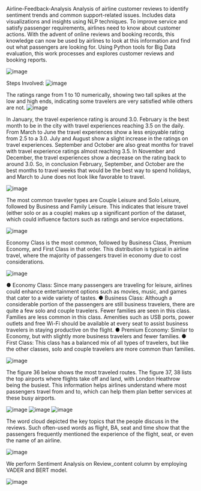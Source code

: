 Airline-Feedback-Analysis
Analysis of airline customer reviews to identify sentiment trends and common support-related issues. Includes data visualizations and insights using NLP techniques.
To improve service and satisfy passenger requirements, airlines need to know about customer actions. With the advent of online reviews and booking records, this knowledge can now be used by airlines to look at this information and find out what passengers are looking for. Using Python tools for Big Data evaluation, this work processes and explores customer reviews and booking reports.

![image](https://github.com/user-attachments/assets/b5c95551-89e9-467b-aaf8-2072704ac963)

Steps Involved:
![image](https://github.com/user-attachments/assets/9c23040b-9fcb-4e98-a56d-38371369aa2c)

The ratings range from 1 to 10 numerically, showing two tall spikes at the low and high ends, indicating some travelers are very satisfied while others are not.
![image](https://github.com/user-attachments/assets/b29ee3da-418a-4e3c-93b8-2644437695ed)

In January, the travel experience rating is around 3.0. 
February is the best month to be in the city with travel experiences reaching 3.5 on the daily. 
From March to June the travel experiences show a less enjoyable rating from 2.5 to a 3.0. 
July and August show a slight increase in the ratings on travel experiences. 
September and October are also great months for travel with travel experience ratings almost reaching 3.5. 
In November and December, the travel experiences show a decrease on the rating back to around 3.0. 
So, in conclusion February, September, and October are the best months to travel weeks that would be the best way to spend holidays, and March to June does not look like favorable to travel.
 
![image](https://github.com/user-attachments/assets/cc55da6e-5a17-47be-b765-e054cf00d3be)

The most common traveler types are Couple Leisure and Solo Leisure, followed by Business and Family Leisure. This indicates that leisure travel (either solo or as a couple) makes up a significant portion of the dataset, which could influence factors such as ratings and service expectations.

![image](https://github.com/user-attachments/assets/743580fb-912f-43e1-b9cd-58ad055d1095)

Economy Class is the most common, followed by Business Class, Premium Economy, and First Class in that order. This distribution is typical in airline travel, where the majority of passengers travel in economy due to cost considerations.

![image](https://github.com/user-attachments/assets/664fae5a-149a-486c-8fb6-a9763261f7f4)

●	Economy Class:  Since many passengers are traveling for leisure, airlines could enhance entertainment options such as movies, music, and games that cater to a wide variety of tastes.
●	Business Class: Although a considerable portion of the passengers are still business travelers, there are quite a few solo and couple travelers. Fewer families are seen in this class. Families are less common in this class. Amenities such as USB ports, power outlets and free Wi-Fi should be available at every seat to assist business travelers in staying productive on the flight.
●	Premium Economy: Similar to Economy, but with slightly more business travelers and fewer families.
●	First Class: This class has a balanced mix of all types of travelers, but like the other classes, solo and couple travelers are more common than families.

![image](https://github.com/user-attachments/assets/35d7e531-5bea-43b9-8d8c-c161473d8508)

The figure 36 below shows the most traveled routes. The figure 37, 38 lists the top airports where flights take off and land, with London Heathrow being the busiest. This information helps airlines understand where most passengers travel from and to, which can help them plan better services at these busy airports. 

![image](https://github.com/user-attachments/assets/dd120228-cb37-4189-b6f9-0711b3e322e0)
![image](https://github.com/user-attachments/assets/5d8b6663-9621-4581-8639-0df49a0e2def)
![image](https://github.com/user-attachments/assets/8e1d667c-e755-417d-8a0a-8d49d78ab097)

The word cloud depicted the key topics that the people discuss in the reviews. Such often-used words as flight, BA, seat and time show that the passengers frequently mentioned the experience of the flight, seat, or even the name of an airline. 

![image](https://github.com/user-attachments/assets/bc28d7e6-619c-4a34-96fd-5ca38dc8cd72)

We perform Sentiment Analysis on Review_content column by employing VADER and BERT model. 

![image](https://github.com/user-attachments/assets/aa27ca80-6f0b-4288-8f90-9e77edb70ef8)
